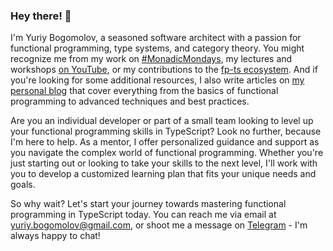 ### Hey there! 👋

I'm Yuriy Bogomolov, a seasoned software architect with a passion for functional programming, type systems, and category theory. You might recognize me from my work on [#MonadicMondays](https://github.com/YBogomolov/monadic-mondays), my lectures and workshops [on YouTube](https://www.youtube.com/c/Cronuscpp), or my contributions to the [fp-ts ecosystem](https://gcanti.github.io/fp-ts/ecosystem/). And if you're looking for some additional resources, I also write articles on [my personal blog](https://ybogomolov.me) that cover everything from the basics of functional programming to advanced techniques and best practices.

Are you an individual developer or part of a small team looking to level up your functional programming skills in TypeScript? Look no further, because I'm here to help. As a mentor, I offer personalized guidance and support as you navigate the complex world of functional programming. Whether you're just starting out or looking to take your skills to the next level, I'll work with you to develop a customized learning plan that fits your unique needs and goals.

So why wait? Let's start your journey towards mastering functional programming in TypeScript today. You can reach me via email at [yuriy.bogomolov@gmail.com](mailto:yuriy.bogomolov@gmail.com?subject=Hello%20from%20GitHub), or shoot me a message on [Telegram](https://t.me/ybogomolov) - I'm always happy to chat!
